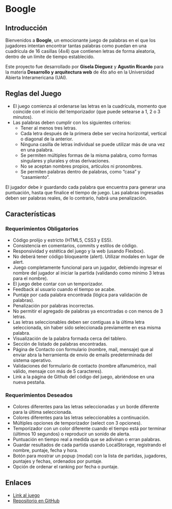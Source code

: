 # Boogle

## Introducción

Bienvenidos a **Boogle**, un emocionante juego de palabras en el que los jugadores intentan encontrar tantas palabras como puedan en una cuadrícula de 16 casillas (4x4) que contienen letras de forma aleatoria, dentro de un límite de tiempo establecido.

Este proyecto fue desarrollado por **Gisela Dieguez** y **Agustin Ricardo** para la materia **Desarrollo y arquitectura web** de 4to año en la Universidad Abierta Interamericana (UAI).

## Reglas del Juego

- El juego comienza al ordenarse las letras en la cuadrícula, momento que coincide con el inicio del temporizador (que puede setearse a 1, 2 o 3 minutos).
- Las palabras deben cumplir con los siguientes criterios:
  - Tener al menos tres letras.
  - Cada letra después de la primera debe ser vecina horizontal, vertical o diagonal de la anterior.
  - Ninguna casilla de letras individual se puede utilizar más de una vez en una palabra.
  - Se permiten múltiples formas de la misma palabra, como formas singulares y plurales y otras derivaciones.
  - No se aceptan nombres propios, artículos ni pronombres.
  - Se permiten palabras dentro de palabras, como “casa” y “casamiento”.

El jugador debe ir guardando cada palabra que encuentra para generar una puntuación, hasta que finalice el tiempo de juego. Las palabras ingresadas deben ser palabras reales, de lo contrario, habrá una penalización.

## Características

### Requerimientos Obligatorios

- Código prolijo y estricto (HTML5, CSS3 y ES5).
- Consistencia en comentarios, commits y estilos de código.
- Responsividad y estética del juego y la web (usando Flexbox).
- No deberá tener código bloqueante (alert). Utilizar modales en lugar de alert.
- Juego completamente funcional para un jugador, debiendo ingresar el nombre del jugador al iniciar la partida (validando como mínimo 3 letras para el nombre).
- El juego debe contar con un temporizador.
- Feedback al usuario cuando el tiempo se acabe.
- Puntaje por cada palabra encontrada (lógica para validación de palabras).
- Penalización por palabras incorrectas.
- No permitir el agregado de palabras ya encontradas o con menos de 3 letras.
- Las letras seleccionables deben ser contiguas a la última letra seleccionada, sin haber sido seleccionada previamente en esa misma palabra.
- Visualización de la palabra formada cerca del tablero.
- Sección de listado de palabras encontradas.
- Página de Contacto con formulario (nombre, mail, mensaje) que al enviar abra la herramienta de envío de emails predeterminada del sistema operativo.
- Validaciones del formulario de contacto (nombre alfanumérico, mail válido, mensaje con más de 5 caracteres).
- Link a la página de Github del código del juego, abriéndose en una nueva pestaña.

### Requerimientos Deseados

- Colores diferentes para las letras seleccionadas y un borde diferente para la última seleccionada.
- Colores diferentes para las letras seleccionables a continuación.
- Múltiples opciones de temporizador (select con 3 opciones).
- Temporizador con un color diferente cuando el tiempo está por terminar (últimos 10 segundos) o reproducir un sonido de alerta.
- Puntuación en tiempo real a medida que se adivinan o erran palabras.
- Guardar resultados de cada partida usando LocalStorage, registrando el nombre, puntaje, fecha y hora.
- Botón para mostrar un popup (modal) con la lista de partidas, jugadores, puntajes y fechas, ordenados por puntaje.
- Opción de ordenar el ranking por fecha o puntaje.

## Enlaces

- [Link al juego](https://wordtwist.puzzlebaron.com/gameover.php)
- [Repositorio en GitHub](https://github.com/Tp-final-DAW/boggle)